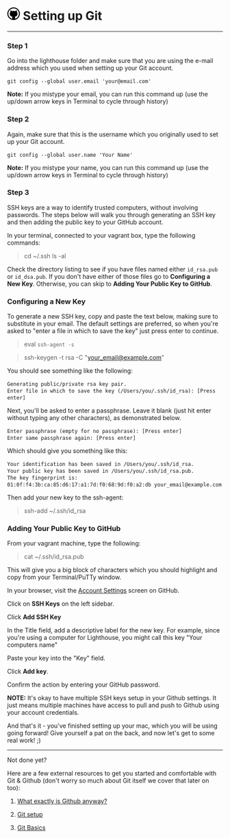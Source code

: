 # ![Github](/images/github-big.png) Setting up Git
---

### Step 1

Go into the lighthouse folder and make sure that you are using the e-mail address which you used when setting up your Git account.

    git config --global user.email 'your@email.com'

**Note:** If you mistype your email, you can run this command up (use the up/down arrow keys in Terminal to cycle through history)

### Step 2

Again, make sure that this is the username which you originally used to set up your Git account.

    git config --global user.name 'Your Name'

**Note:** If you mistype your name, you can run this command up (use the up/down arrow keys in Terminal to cycle through history)

### Step 3

SSH keys are a way to identify trusted computers, without involving passwords. The steps below will walk you through generating an SSH key and then adding the public key to your GitHub account.

In your terminal, connected to your vagrant box, type the following commands:

> cd ~/.ssh
> ls -al

Check the directory listing to see if you have files named either `id_rsa.pub` or `id_dsa.pub`. If you don't have either of those files go to **Configuring a New Key**. Otherwise, you can skip to **Adding Your Public Key to GitHub**.

### Configuring a New Key

To generate a new SSH key, copy and paste the text below, making sure to substitute in your email. The default settings are preferred, so when you're asked to "enter a file in which to save the key" just press enter to continue.

> eval `ssh-agent -s`

> ssh-keygen -t rsa -C "your_email@example.com"

You should see something like the following:

    Generating public/private rsa key pair.
    Enter file in which to save the key (/Users/you/.ssh/id_rsa): [Press enter]

Next, you'll be asked to enter a passphrase. Leave it blank (just hit enter without typing any other characters), as demonstrated below.

    Enter passphrase (empty for no passphrase): [Press enter]
    Enter same passphrase again: [Press enter]

Which should give you something like this:

    Your identification has been saved in /Users/you/.ssh/id_rsa.
    Your public key has been saved in /Users/you/.ssh/id_rsa.pub.
    The key fingerprint is:
    01:0f:f4:3b:ca:85:d6:17:a1:7d:f0:68:9d:f0:a2:db your_email@example.com

Then add your new key to the ssh-agent:

> ssh-add ~/.ssh/id_rsa

### Adding Your Public Key to GitHub

From your vagrant machine, type the following:

> cat ~/.ssh/id_rsa.pub

This will give you a big block of characters which you should highlight and copy from your Terminal/PuTTy window.

In your browser, visit the [Account Settings](https://github.com/settings/admin) screen on GitHub.

Click on **SSH Keys** on the left sidebar.

Click **Add SSH Key**

In the Title field, add a descriptive label for the new key. For example, since you're using a computer for Lighthouse, you might call this key "Your computers name"

Paste your key into the "Key" field.

Click **Add key**.

Confirm the action by entering your GitHub password.

**NOTE:** It's okay to have multiple SSH keys setup in your Github settings. It just means multiple machines have access to pull and push to Github using your account credentials.

And that's it - you've finished setting up your mac, which you will be using going forward! Give yourself a pat on the back, and now let's get to some real work! ;)

---
Not done yet?

Here are a few external resources to get you started and comfortable with Git & Github (don't worry so much about Git itself we cover that later on too):

1. [What exactly is Github anyway?](http://techcrunch.com/2012/07/14/what-exactly-is-github-anyway/)

2. [Git setup](https://help.github.com/articles/set-up-git/)

3. [Git Basics](https://git-scm.com/book/en/v2/Getting-Started-Git-Basics)
